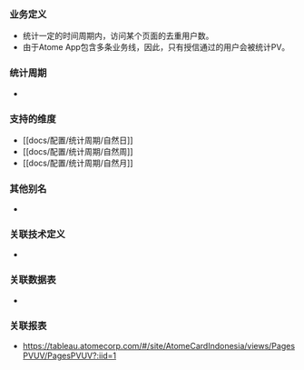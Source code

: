 ### 业务定义

* 统计一定的时间周期内，访问某个页面的去重用户数。
* 由于Atome App包含多条业务线，因此，只有授信通过的用户会被统计PV。
### 统计周期

* 
### 支持的维度

* [[docs/配置/统计周期/自然日]]
* [[docs/配置/统计周期/自然周]]
* [[docs/配置/统计周期/自然月]]
### 其他别名

* 
### 关联技术定义

* 
### 关联数据表

* 
### 关联报表
* https://tableau.atomecorp.com/#/site/AtomeCardIndonesia/views/PagesPVUV/PagesPVUV?:iid=1